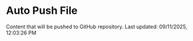# Auto Push File

Content that will be pushed to GitHub repository.
Last updated: 09/11/2025, 12:03:26 PM